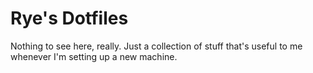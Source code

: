 # Rye's Dotfiles

Nothing to see here, really. Just a collection of stuff that's useful to me whenever I'm setting up a new machine.

